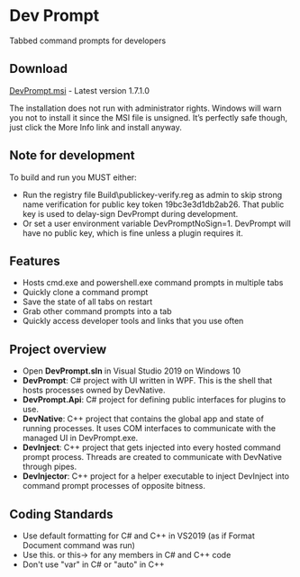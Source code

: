 ﻿# Dev Prompt
Tabbed command prompts for developers

## Download
[DevPrompt.msi](http://www.peterspada.com/Download/DevPrompt) - Latest version 1.7.1.0

The installation does not run with administrator rights.
Windows will warn you not to install it since the MSI file is unsigned.
It’s perfectly safe though, just click the More Info link and install anyway.

## Note for development
To build and run you MUST either:
* Run the registry file Build\publickey-verify.reg as admin to skip strong name verification for public key token 19bc3e3d1db2ab26. That public key is used to delay-sign DevPrompt during development.
* Or set a user environment variable DevPromptNoSign=1. DevPrompt will have no public key, which is fine unless a plugin requires it.

## Features
* Hosts cmd.exe and powershell.exe command prompts in multiple tabs
* Quickly clone a command prompt
* Save the state of all tabs on restart
* Grab other command prompts into a tab
* Quickly access developer tools and links that you use often

## Project overview
* Open __DevPrompt.sln__ in Visual Studio 2019 on Windows 10
* __DevPrompt__: C# project with UI written in WPF. This is the shell that hosts processes owned by DevNative.
* __DevPrompt.Api__: C# project for defining public interfaces for plugins to use.
* __DevNative__: C++ project that contains the global app and state of running processes. It uses COM interfaces to communicate with the managed UI in DevPrompt.exe.
* __DevInject__: C++ project that gets injected into every hosted command prompt process. Threads are created to communicate with DevNative through pipes.
* __DevInjector__: C++ project for a helper executable to inject DevInject into command prompt processes of opposite bitness.

## Coding Standards
* Use default formatting for C# and C++ in VS2019 (as if Format Document command was run)
* Use this. or this-> for any members in C# and C++ code
* Don't use "var" in C# or "auto" in C++
